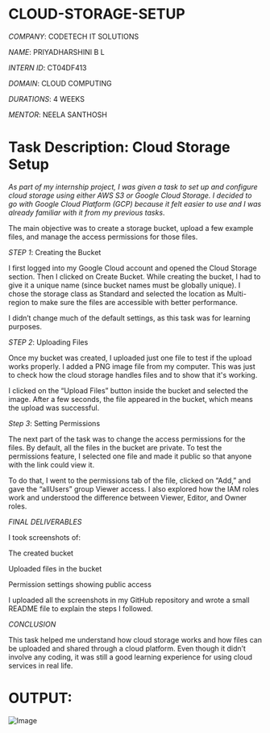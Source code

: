 # CLOUD-STORAGE-SETUP

*COMPANY*: CODETECH IT SOLUTIONS

*NAME*: PRIYADHARSHINI B L

*INTERN ID*: CT04DF413

*DOMAIN*: CLOUD COMPUTING

*DURATIONS*: 4 WEEKS

*MENTOR*: NEELA SANTHOSH

# Task Description: Cloud Storage Setup

*As part of my internship project, I was given a task to set up and configure cloud storage using either AWS S3 or Google Cloud Storage. I decided to go with Google Cloud Platform (GCP) because it felt easier to use and I was already familiar with it from my previous tasks*.

The main objective was to create a storage bucket, upload a few example files, and manage the access permissions for those files.

*STEP 1*: Creating the Bucket

I first logged into my Google Cloud account and opened the Cloud Storage section. Then I clicked on Create Bucket. While creating the bucket, I had to give it a unique name (since bucket names must be globally unique). I chose the storage class as Standard and selected the location as Multi-region to make sure the files are accessible with better performance.

I didn’t change much of the default settings, as this task was for learning purposes.

*STEP 2*: Uploading Files

Once my bucket was created, I uploaded just one file to test if the upload works properly. I added a PNG image file from my computer. This was just to check how the cloud storage handles files and to show that it's working.

I clicked on the “Upload Files” button inside the bucket and selected the image. After a few seconds, the file appeared in the bucket, which means the upload was successful.

*Step 3*: Setting Permissions

The next part of the task was to change the access permissions for the files. By default, all the files in the bucket are private. To test the permissions feature, I selected one file and made it public so that anyone with the link could view it.

To do that, I went to the permissions tab of the file, clicked on “Add,” and gave the “allUsers” group Viewer access. I also explored how the IAM roles work and understood the difference between Viewer, Editor, and Owner roles.

*FINAL DELIVERABLES*

I took screenshots of:

The created bucket

Uploaded files in the bucket

Permission settings showing public access

I uploaded all the screenshots in my GitHub repository and wrote a small README file to explain the steps I followed.

*CONCLUSION*

This task helped me understand how cloud storage works and how files can be uploaded and shared through a cloud platform. Even though it didn’t involve any coding, it was still a good learning experience for using cloud services in real life.

# OUTPUT:

![Image](https://github.com/user-attachments/assets/b4641f4d-8281-48a7-aa2a-24b90abcf972)
